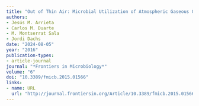 ```yaml
---
title: "Out of Thin Air: Microbial Utilization of Atmospheric Gaseous Organics in the Surface Ocean"
authors:
- Jesús M. Arrieta
- Carlos M. Duarte
- M. Montserrat Sala
- Jordi Dachs
date: "2024-08-05"
year: "2016"
publication-types:
- article-journal
journal: "*Frontiers in Microbiology*"
volume: "6"
doi: "10.3389/fmicb.2015.01566"
links:
- name: URL
  url: "http://journal.frontiersin.org/Article/10.3389/fmicb.2015.01566/abstract"
---
```

